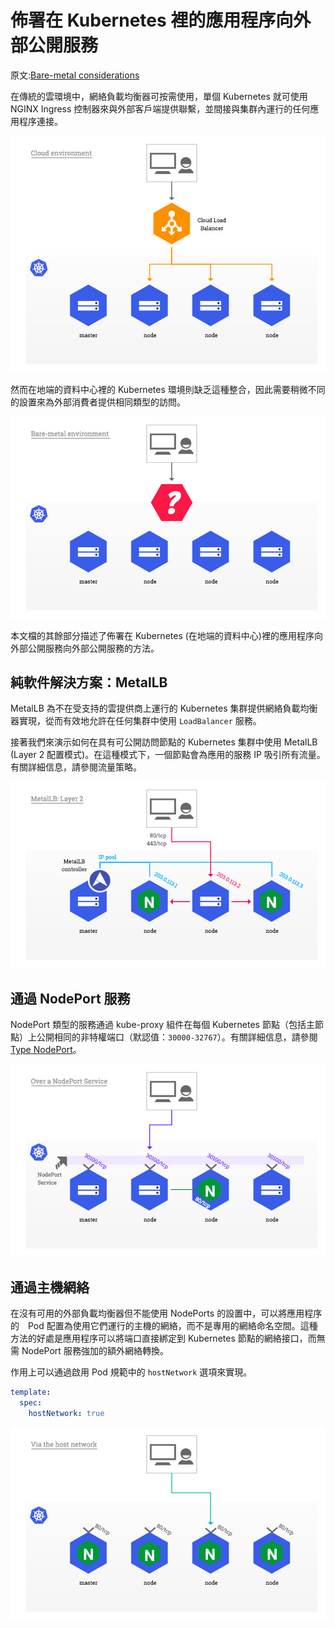 # 佈署在 Kubernetes 裡的應用程序向外部公開服務

原文:[Bare-metal considerations](https://kubernetes.github.io/ingress-nginx/deploy/baremetal/)

在傳統的雲環境中，網絡負載均衡器可按需使用，單個 Kubernetes 就可使用 NGINX Ingress 控制器來與外部客戶端提供聯繫，並間接與集群內運行的任何應用程序連接。

![](./assets/cloud_overview.jpg)

然而在地端的資料中心裡的 Kubernetes 環境則缺乏這種整合，因此需要稍微不同的設置來為外部消費者提供相同類型的訪問。

![](./assets/baremetal_overview.jpg)

本文檔的其餘部分描述了佈署在 Kubernetes (在地端的資料中心)裡的應用程序向外部公開服務向外部公開服務的方法。

## 純軟件解決方案：MetalLB

MetalLB 為不在受支持的雲提供商上運行的 Kubernetes 集群提供網絡負載均衡器實現，從而有效地允許在任何集群中使用 `LoadBalancer` 服務。

接著我們來演示如何在具有可公開訪問節點的 Kubernetes 集群中使用 MetalLB (Layer 2 配置模式)。在這種模式下，一個節點會為應用的服務 IP 吸引所有流量。有關詳細信息，請參閱流量策略。

![](./assets/metallb.jpg)

## 通過 NodePort 服務

NodePort 類型的服務通過 kube-proxy 組件在每個 Kubernetes 節點（包括主節點）上公開相同的非特權端口（默認值：`30000-32767`）。有關詳細信息，請參閱[Type NodePort](https://kubernetes.io/docs/concepts/services-networking/service/#type-nodeport)。

![](./assets/nodeport.jpg)

## 通過主機網絡

在沒有可用的外部負載均衡器但不能使用 NodePorts 的設置中，可以將應用程序的　Pod 配置為使用它們運行的主機的網絡，而不是專用的網絡命名空間。這種方法的好處是應用程序可以將端口直接綁定到 Kubernetes 節點的網絡接口，而無需 NodePort 服務強加的額外網絡轉換。

作用上可以通過啟用 Pod 規範中的 `hostNetwork` 選項來實現。

```yaml
template:
  spec:
    hostNetwork: true
```

![](./assets/hostnetwork.jpg)


